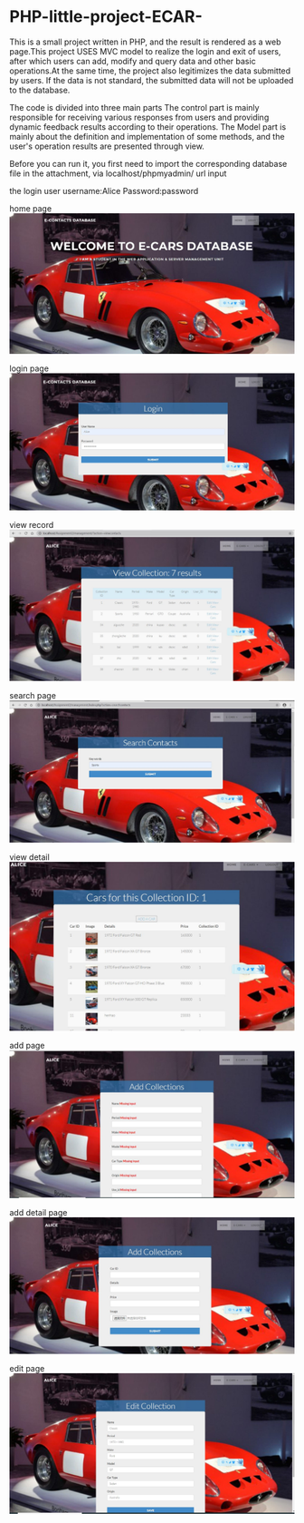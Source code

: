 # PHP-little-project-ECAR-
This is a small project written in PHP, and the result is rendered as a web page.This project USES MVC model to realize the login and exit of users, after which users can add, modify and query data and other basic operations.At the same time, the project also legitimizes the data submitted by users. If the data is not standard, the submitted data will not be uploaded to the database.

The code is divided into three main parts
The control part is mainly responsible for receiving various responses from users and providing dynamic feedback results according to their operations. The Model part is mainly about the definition and implementation of some methods, and the user's operation results are presented through view.

Before you can run it, you first need to import the corresponding database file in the attachment, via localhost/phpmyadmin/  url input

the login user username:Alice    Password:password  

home page
![image](https://github.com/baisong516/PHP-little-project-ECAR-/blob/master/running%20result%20display/home%20page.JPG)

login page
![image](https://github.com/baisong516/PHP-little-project-ECAR-/blob/master/running%20result%20display/Login%20form.JPG)
 
 view record
![image](https://github.com/baisong516/PHP-little-project-ECAR-/blob/master/running%20result%20display/data%20record.JPG)

search page
![image](https://github.com/baisong516/PHP-little-project-ECAR-/blob/master/running%20result%20display/search.JPG)

view detail
![image](https://github.com/baisong516/PHP-little-project-ECAR-/blob/master/running%20result%20display/view%20detail.JPG)

add page
![image](https://github.com/baisong516/PHP-little-project-ECAR-/blob/master/running%20result%20display/add%20form.JPG)

add detail page
![image](https://github.com/baisong516/PHP-little-project-ECAR-/blob/master/running%20result%20display/add%20detail.JPG)

edit page
![image](https://github.com/baisong516/PHP-little-project-ECAR-/blob/master/running%20result%20display/edit%20form.JPG)
